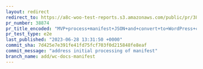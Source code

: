 ```yaml
---
layout: redirect
redirect_to: https://a8c-woo-test-reports.s3.amazonaws.com/public/pr/38874/e2e/index.html
pr_number: 38874
pr_title_encoded: "MVP+process+manifest+JSON+and+convert+to+WordPress+categories%2Fposts"
pr_test_type: e2e
last_published: "2023-06-28 13:31:50 +0000"
commit_sha: 7d425e7e391fe41fd75fcf703f0d215848fe8eaf
commit_message: "address initial processing of manifest"
branch_name: add/wc-docs-manifest
---
```

